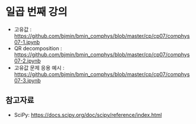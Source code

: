 # 일곱 번째 강의 

* 고유값 : https://github.com/bjmin/bmin_comphys/blob/master/cp/cp07/comphys07-1.ipynb
* QR decomposition : https://github.com/bjmin/bmin_comphys/blob/master/cp/cp07/comphys07-2.ipynb
* 고유값 문제 응용 예시 : https://github.com/bjmin/bmin_comphys/blob/master/cp/cp07/comphys07-3.ipynb


## 참고자료
* SciPy: https://docs.scipy.org/doc/scipy/reference/index.html

